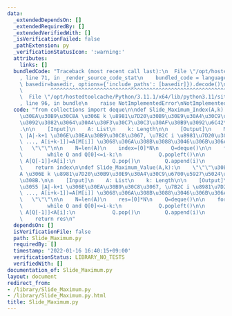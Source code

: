 ```yaml
---
data:
  _extendedDependsOn: []
  _extendedRequiredBy: []
  _extendedVerifiedWith: []
  _isVerificationFailed: false
  _pathExtension: py
  _verificationStatusIcon: ':warning:'
  attributes:
    links: []
  bundledCode: "Traceback (most recent call last):\n  File \"/opt/hostedtoolcache/Python/3.11.1/x64/lib/python3.11/site-packages/onlinejudge_verify/documentation/build.py\"\
    , line 71, in _render_source_code_stat\n    bundled_code = language.bundle(stat.path,\
    \ basedir=basedir, options={'include_paths': [basedir]}).decode()\n          \
    \         ^^^^^^^^^^^^^^^^^^^^^^^^^^^^^^^^^^^^^^^^^^^^^^^^^^^^^^^^^^^^^^^^^^^^^^^^^^^^^^^^^\n\
    \  File \"/opt/hostedtoolcache/Python/3.11.1/x64/lib/python3.11/site-packages/onlinejudge_verify/languages/python.py\"\
    , line 96, in bundle\n    raise NotImplementedError\nNotImplementedError\n"
  code: "from collections import deque\n\ndef Slide_Maximum_Index(A,k):\n    \"\"\"\
    \u30EA\u30B9\u30C8A \u306E k \u8981\u7D20\u30B9\u30E9\u30A4\u30C9\u6700\u5927\u5024\
    \u3092\u3082\u3064\u30A4\u30F3\u30C7\u30C3\u30AF\u30B9\u3092\u6C42\u3081\u308B\
    .\n\n    [Input]\n    A: List\n    k: Length\n\n    [Output]\n    M: \u9577\u3055\
    \ |A|-k+1 \u306E\u30EA\u30B9\u30C8\u3067, \u7B2C i \u8981\u7D20\u306F max(A[i],\
    \ ..., A[i+k-1])=A[M[i]] \u3068\u306A\u308B\u3088\u3046\u306B\u306A\u308B.\n \
    \   \"\"\"\n\n    N=len(A)\n    index=[0]*N\n    Q=deque()\n\n    for i in range(N):\n\
    \        while Q and Q[0]<=i-k:\n            Q.popleft()\n\n        while Q and\
    \ A[Q[-1]]<A[i]:\n            Q.pop()\n        Q.append(i)\n        index[i]=Q[0]\n\
    \    return index\n\ndef Slide_Maximum_Value(A,k):\n    \"\"\"\u30EA\u30B9\u30C8\
    A \u306E k \u8981\u7D20\u30B9\u30E9\u30A4\u30C9\u6700\u5927\u5024\u3092\u6C42\u3081\
    \u308B.\n\n    [Input]\n    A: List\n    k: Length\n\n    [Output]\n    M: \u9577\
    \u3055 |A|-k+1 \u306E\u30EA\u30B9\u30C8\u3067, \u7B2C i \u8981\u7D20\u306F max(A[i],\
    \ ..., A[i+k-1])=A[M[i]] \u3068\u306A\u308B\u3088\u3046\u306B\u306A\u308B.\n \
    \   \"\"\"\n\n    N=len(A)\n    res=[0]*N\n    Q=deque()\n\n    for i in range(N):\n\
    \        while Q and Q[0]<=i-k:\n            Q.popleft()\n\n        while Q and\
    \ A[Q[-1]]<A[i]:\n            Q.pop()\n        Q.append(i)\n        res[i]=A[Q[0]]\n\
    \    return res\n"
  dependsOn: []
  isVerificationFile: false
  path: Slide_Maximum.py
  requiredBy: []
  timestamp: '2022-01-16 16:40:15+09:00'
  verificationStatus: LIBRARY_NO_TESTS
  verifiedWith: []
documentation_of: Slide_Maximum.py
layout: document
redirect_from:
- /library/Slide_Maximum.py
- /library/Slide_Maximum.py.html
title: Slide_Maximum.py
---
```

